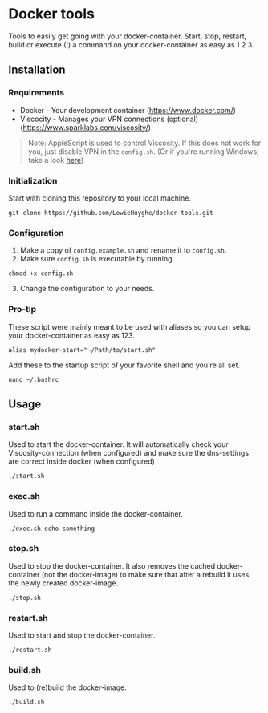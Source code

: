 # Docker tools
Tools to easily get going with your docker-container. Start, stop, restart, build or execute (!) a command on your docker-container as easy as 1 2 3.

## Installation

### Requirements
* Docker - Your development container (https://www.docker.com/)
* Viscocity - Manages your VPN connections (optional) (https://www.sparklabs.com/viscosity/)

> Note: AppleScript is used to control Viscosity. If this does not work for you, just disable VPN in the `config.sh`. (Or if you're running Windows, take a look [here](https://www.sparklabs.com/support/viswin_command_line))

### Initialization
Start with cloning this repository to your local machine.
```shell
git clone https://github.com/LowieHuyghe/docker-tools.git
```
### Configuration
1. Make a copy of `config.example.sh` and rename it to `config.sh`.
2. Make sure `config.sh` is executable by running
```shell
chmod +x config.sh
```
3. Change the configuration to your needs.

### Pro-tip
These script were mainly meant to be used with aliases so you can setup your docker-container as easy as 123.
```shell
alias mydocker-start="~/Path/to/start.sh"
```
Add these to the startup script of your favorite shell and you're all set.
```shell
nano ~/.bashrc
```

## Usage

### start.sh
Used to start the docker-container. It will automatically check your Viscosity-connection (when configured) and make sure the dns-settings are correct inside docker (when configured)
```shell
./start.sh
```

### exec.sh
Used to run a command inside the docker-container.
```shell
./exec.sh echo something
```

### stop.sh
Used to stop the docker-container. It also removes the cached docker-container (not the docker-image) to make sure that after a rebuild it uses the newly created docker-image.
```shell
./stop.sh
```

### restart.sh
Used to start and stop the docker-container.
```shell
./restart.sh
```

### build.sh
Used to (re)build the docker-image.
```shell
./build.sh
```
